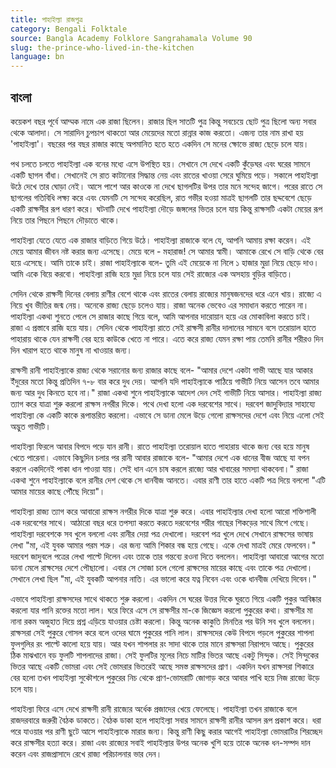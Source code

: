 ```yaml
---
title: পাহাইল্যা রাজপুত্র
category: Bengali Folktale
source: Bangla Academy Folklore Sangrahamala Volume 90
slug: the-prince-who-lived-in-the-kitchen
language: bn
---
```


## বাংলা

কয়েকশ বছর পূর্বে আম্মক নামে এক রাজা ছিলেন। রাজার ছিল সাতটি পুত্র কিন্তু সবচেয়ে ছোট পুত্র ছিলো অন্য সবার থেকে আলাদা। সে সারাদিন চুপচাপ থাকতো আর মেয়েদের মতো রান্নার কাজ করতো। এজন্য তার নাম রাখা হয় 'পাহাইল্যা'। বছরের পর বছর রাজার কাছে অপমানিত হতে হতে একদিন সে মনের ক্ষোভে রাজ্য ছেড়ে চলে যায়।

পথ চলতে চলতে পাহাইল্যা এক বনের মধ্যে এসে উপস্থিত হয়। সেখানে সে দেখে একটি কুঁড়েঘর এবং ঘরের সামনে একটি ছাগল বাঁধা। সেখানেই সে রাত কাটানোর সিদ্ধান্ত নেয় এবং রাতের খাওয়া সেরে ঘুমিয়ে পড়ে। সকালে পাহাইল্যা উঠে দেখে তার ঘোড়া নেই। আসে পাশে আর কাওকে না দেখে ছাগলটির উপর তার মনে সন্দেহ জাগে। পরের রাতে সে ছাগলের গতিবিধি লক্ষ্য করে এবং যেমনটি সে সন্দেহ করেছিল, রাত গভীর হওয়া মাত্রই ছাগলটি তার ছদ্দবেশে ছেড়ে একটি রাক্ষসীর রূপ ধারণ করে। ঘটনাটি দেখে পাহাইল্যা দৌড়ে জঙ্গলের ভিতর চলে যায় কিন্তু রাক্ষসটি একটা মেয়ের রূপ নিয়ে তার পিছনে পিছনে দৌড়াতে থাকে।

পাহাইল্যা যেতে যেতে এক রাজার বাড়িতে গিয়ে উঠে। পাহাইল্যা রাজাকে বলে যে, আপনি আমায় রক্ষা করেন। এই মেয়ে আমার জীবন নষ্ট করার জন্য এসেছে। মেয়ে বলে - মহারাজ! সে আমার স্বামী। আমাকে রেখে সে বাড়ি থেকে বের হয়ে এসেছে। আমি তাকে চাই। রাজা পাহাইল্যাকে বলে- তুমি এই মেয়েকে না নিলে ১ হাজার মুদ্রা নিয়ে ছেড়ে দাও। আমি একে বিয়ে করবো। পাহাইল্যা রাজি হয়ে মুদ্রা নিয়ে চলে যায় সেই রাজ্যের এক অসহায় বুড়ির বাড়িতে।

সেদিন থেকে রাক্ষসী দিনের বেলায় রাণীর বেশে থাকে এবং রাতের বেলায় রাজ্যের মানুষজনদের ধরে এনে খায়। রাজ্যে এ নিয়ে খুব ভীতির জন্ম নেয়। অনেকে রাজ্য ছেড়ে চলেও যায়। রাজা অনেক ভেবেও এর সমাধান করতে পারেন না। পাহাইল্যা একথা শুনতে পেলে সে রাজার কাছে গিয়ে বলে, আমি আপনার দারোয়ান হয়ে এর মোকাবিলা করতে চাই। রাজা এ প্রস্তাবে রাজি হয়ে যায়। সেদিন থেকে পাহাইল্যা রাতে সেই রাক্ষসী রানীর দালানের সামনে বসে তরোয়াল হাতে পাহারায় থাকে যেন রাক্ষসী বের হয়ে কাউকে খেতে না পারে। এতে করে রাজ্য যেমন রক্ষা পায় তেমনি রানীর শরীরও দিন দিন খারাপ হতে থাকে মানুষ না খাওয়ার জন্য।

রাক্ষসী রানী পাহাইল্যাকে রাজ্য থেকে সরানোর জন্য রাজার কাছে বলে- "আমার দেশে একটা গাভী আছে যার আকার ইঁদুরের মতো কিন্তু প্রতিদিন ৭-৮ বার করে দুধ দেয়। আপনি যদি পাহাইল্যাকে পাঠিয়ে গাভীটি নিয়ে আসেন তবে আমার জন্য আর দুধ কিনতে হবে না।" রাজা একথা শুনে পাহাইল্যাকে আদেশ দেন সেই গাভীটি নিয়ে আসার। পাহাইল্যা রাজ্য ত্যাগ করে যাত্রা শুরু করলো রাক্ষস নগরীর দিকে। পথে দেখা হলো এক দরবেশের সাথে। দরবেশ জাদুবিদ্যার সাহায্যে পাহাইল্যা কে একটি কাকে রূপান্তরিত করলো। এভাবে সে ডানা মেলে উড়ে গেলো রাক্ষসদের দেশে এবং নিয়ে এলো সেই অদ্ভুত গাভীটি।

পাহাইল্যা ফিরলে আবার বিপদে পড়ে যান রানী। রাতে পাহাইল্যা তরোয়াল হাতে পাহারায় থাকে জন্য বের হয়ে মানুষ খেতে পারেনা। এভাবে কিছুদিন চলার পর রানী আবার রাজাকে বলে- "আমার দেশে এক ধানের বীজ আছে যা বপন করলে একদিনেই পাকা ধান পাওয়া যায়। সেই ধান এনে চাষ করলে রাজ্যে আর খাবারের সমস্যা থাকবেনা।" রাজা একথা শুনে পাহাইল্যাকে বলে রানীর দেশ থেকে সে ধানবীজ আনতে। এবার রাণী তার হাতে একটি পত্র দিয়ে বললো "এটি আমার মায়ের কাছে পৌঁছে দিয়ো"।

পাহাইল্যা রাজ্য ত্যাগ করে আবারো রাক্ষস নগরীর দিকে যাত্রা শুরু করে। এবার পাহাইল্যার দেখা হলো আরো শক্তিশালী এক দরবেশের সাথে। আঠারো বছর ধরে তপস্যা করতে করতে দরবেশের শরীর গাছের শিকড়ের সাথে মিশে গেছে। পাহাইল্যা দরবেশকে সব খুলে বললো এবং রানীর দেয়া পত্র দেখালো। দরবেশ পত্র খুলে দেখে সেখানে রাক্ষসের ভাষায় লেখা "মা, এই যুবক আমার পরম শত্রু। এর জন্য আমি শিকার বন্ধ হয়ে গেছে। একে দেখা মাত্রই মেরে ফেলবেন।" দরবেশ জাদুবলে পত্রের লেখা পাল্টে দিলেন এবং তাকে তার গন্তব্যে রওনা দিতে বললেন। পাহাইল্যা আবারো আগের মতো ডানা মেলে রাক্ষসের দেশে পৌছালো। এবার সে সোজা চলে গেলো রাক্ষসের মায়ের কাছে এবং তাকে পত্র দেখালো। সেখানে লেখা ছিল "মা, এই যুবকটি আপনার নাতি। এর ভালো করে যত্ন নিবেন এবং ওকে ধানবীজ দেখিয়ে দিবেন।"

এভাবে পাহাইল্যা রাক্ষসদের সাথে থাকতে শুরু করলো। একদিন সে ঘরের উত্তর দিকে ঘুরতে গিয়ে একটি পুকুর আবিষ্কার করলো যার পানি রক্তের মতো লাল। ঘরে ফিরে এসে সে রাক্ষসীর মা-কে জিজ্ঞেস করলো পুকুরের কথা। রাক্ষসীর মা নানা রকম অজুহাত দিয়ে প্রশ্ন এড়িয়ে যাওয়ার চেষ্টা করলো। কিন্তু অনেক কাকুতি মিনতির পর উনি সব খুলে বললেন। রাক্ষসরা সেই পুকুরে গোসল করে বলে ওদের ঘামে পুকুরের পানি লাল। রাক্ষসদের কেউ বিপদে পড়লে পুকুরের শাপলা ফুলগুলির রং পাল্টে কালো হয়ে যায়। আর যখন শাপলার রং সাদা থাকে তার মানে রাক্ষসরা নিরাপদে আছে। পুকুরের ঠিক মাঝখানে বড় ফুলটি শাপলাদের রাজা। সেই ফুলটির মূলের নিচে মাটির ভিতর আছে একটু সিন্দুক। সেই সিন্দুকের ভিতর আছে একটি ভোমরা এবং সেই ভোমরার ভিতরেই আছে সমস্ত রাক্ষসদের প্রাণ। একদিন যখন রাক্ষসরা শিকারে বের হলো তখন পাহাইল্যা সুকৌশলে পুকুরের নিচ থেকে প্রাণ-ভোমরাটি জোগাড় করে আবার পাখি হয়ে নিজ রাজ্যে উড়ে চলে যায়।

পাহাইল্যা ফিরে এসে দেখে রাক্ষসী রানী রাজ্যের অর্ধেক প্রজাদের খেয়ে ফেলেছে। পাহাইল্যা তখন রাজাকে বলে রাজদরবারে জরুরী বৈঠক ডাকতে। বৈঠক ডাকা হলে পাহাইল্যা সবার সামনে রাক্ষসী রানীর আসল রূপ প্রকাশ করে। ধরা পরে যাওয়ার পর রাণী ছুটে আসে পাহাইল্যাকে মারার জন্য। কিন্তু রাণী কিছু করার আগেই পাহাইল্যা ভোমরাটির শিরচ্ছেদ করে রাক্ষসীর হত্যা করে। রাজা এবং রাজ্যের সবাই পাহাইল্যার উপর অনেক খুশি হয়ে তাকে অনেক ধন-সম্পদ দান করেন এবং রাজপ্রাসাদে রেখে রাজ্য পরিচালনার ভার দেন।
